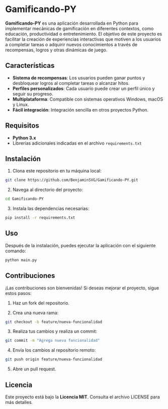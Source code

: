 # Gamificando-PY

**Gamificando-PY** es una aplicación desarrollada en Python para implementar mecánicas de gamificación en diferentes contextos, como educación, productividad o entretenimiento. El objetivo de este proyecto es facilitar la creación de experiencias interactivas que motiven a los usuarios a completar tareas o adquirir nuevos conocimientos a través de recompensas, logros y otras dinámicas de juego.

## Características

- **Sistema de recompensas**: Los usuarios pueden ganar puntos y desbloquear logros al completar tareas o alcanzar hitos.
- **Perfiles personalizados**: Cada usuario puede crear un perfil único y seguir su progreso.
- **Multiplataforma**: Compatible con sistemas operativos Windows, macOS y Linux.
- **Fácil integración**: Integración sencilla en otros proyectos Python.

## Requisitos

- **Python 3.x**
- Librerías adicionales indicadas en el archivo `requirements.txt`

## Instalación

1. Clona este repositorio en tu máquina local:
```bash
git clone https://github.com/BenjaminSVG/Gamificando-PY.git
```

2. Navega al directorio del proyecto:
```bash
cd Gamificando-PY
```

3. Instala las dependencias necesarias:
```bash
pip install -r requirements.txt
```

## Uso

Después de la instalación, puedes ejecutar la aplicación con el siguiente comando:
```bash
python main.py
```

## Contribuciones

¡Las contribuciones son bienvenidas! Si deseas mejorar el proyecto, sigue estos pasos:

1. Haz un fork del repositorio.

2. Crea una nueva rama:
```bash
git checkout -b feature/nueva-funcionalidad
```

3. Realiza tus cambios y realiza un commit:
```bash
git commit -m "Agrega nueva funcionalidad"
```

4. Envía los cambios al repositorio remoto:
```bash
git push origin feature/nueva-funcionalidad
```

5. Abre un pull request.

## Licencia

Este proyecto está bajo la **Licencia MIT**. Consulta el archivo LICENSE para más detalles.
